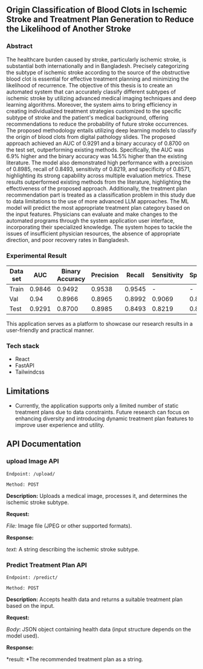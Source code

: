 ## Origin Classification of Blood Clots in Ischemic Stroke and Treatment Plan Generation to Reduce the Likelihood of Another Stroke

### Abstract

The healthcare burden caused by stroke, particularly ischemic stroke, is substantial both internationally and in Bangladesh. Precisely categorizing the subtype of ischemic stroke according to the source of the obstructive blood clot is essential for effective treatment planning and minimizing the likelihood of recurrence. The objective of this thesis is to create an automated system that can accurately classify different subtypes of ischemic stroke by utilizing advanced medical imaging techniques and deep learning algorithms. Moreover, the system aims to bring efficiency in creating individualized treatment strategies customized to the specific subtype of stroke and the patient's medical background, offering recommendations to reduce the probability of future stroke occurrences. The proposed methodology entails utilizing deep learning models to classify the origin of blood clots from digital pathology slides. The proposed approach achieved an AUC of 0.9291 and a binary accuracy of 0.8700 on the test set, outperforming existing methods. Specifically, the AUC was 6.9\%  higher and the binary accuracy was 14.5\%  higher than the existing literature. The model also demonstrated high performance with a precision of 0.8985, recall of 0.8493, sensitivity of 0.8219, and specificity of 0.8571, highlighting its strong capability across multiple evaluation metrics. These results outperformed existing methods from the literature, highlighting the effectiveness of the proposed approach. Additionally, the treatment plan recommendation part is treated as a classification problem in this study due to data limitations to the use of more advanced LLM approaches. The ML model will predict the most appropriate treatment plan category based on the input features. Physicians can evaluate and make changes to the automated programs through the system application user interface, incorporating their specialized knowledge. The system hopes to tackle the issues of insufficient physician resources, the absence of appropriate direction, and poor recovery rates in Bangladesh. 

### Experimental Result

| Data set | AUC    | Binary Accuracy | Precision | Recall  | Sensitivity | Specificity |
|----------|--------|-----------------|-----------|---------|-------------|-------------|
| Train    | 0.9846 | 0.9492          | 0.9538    | 0.9545  | -           | -           |
| Val      | 0.94   | 0.8966          | 0.8965    | 0.8992  | 0.9069      | 0.8543      |
| Test     | 0.9291 | 0.8700          | 0.8985    | 0.8493  | 0.8219      | 0.8571      |


This application serves as a platform to showcase our research results in a user-friendly and practical manner.

### Tech stack
- React
- FastAPI
- Tailwindcss

## Limitations

- Currently, the application supports only a limited number of static treatment plans due to data constraints. Future research can focus on enhancing diversity and introducing dynamic treatment plan features to improve user experience and utility.

## API Documentation

### upload Image API

`Endpoint: /upload/`

`Method: POST`

**Description:** Uploads a medical image, processes it, and determines the ischemic stroke subtype.

**Request:**

*File:* Image file (JPEG or other supported formats).

**Response:**

*text:* A string describing the ischemic stroke subtype.


### Predict Treatment Plan API

`Endpoint: /predict/`

`Method: POST`

**Description:** Accepts health data and returns a suitable treatment plan based on the input.

**Request:**

*Body*: JSON object containing health data (input structure depends on the model used).

**Response:**

*result: *The recommended treatment plan as a string.
